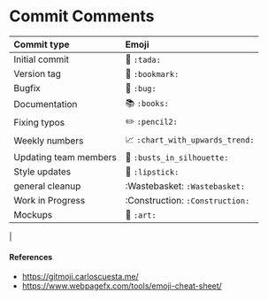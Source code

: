 # Commit Comments

|   Commit type              | Emoji                                         |
|:---------------------------|:----------------------------------------------|
| Initial commit             | :tada: `:tada:`                               |
| Version tag                | :bookmark: `:bookmark:`                       |
| Bugfix                     | :bug: `:bug:`                                 |
| Documentation              | :books: `:books:`                             |
| Fixing typos               | :pencil2: `:pencil2:`                           |
| Weekly numbers             | :chart_with_upwards_trend: `:chart_with_upwards_trend:`|
| Updating team members      | :busts_in_silhouette: `:busts_in_silhouette:`|
| Style updates              | :lipstick: `:lipstick:`
| general cleanup            | :Wastebasket: `:Wastebasket:`
| Work in Progress           | :Construction: `:Construction:`
| Mockups                    | :art: `:art:`
|


#### References
* https://gitmoji.carloscuesta.me/
* https://www.webpagefx.com/tools/emoji-cheat-sheet/